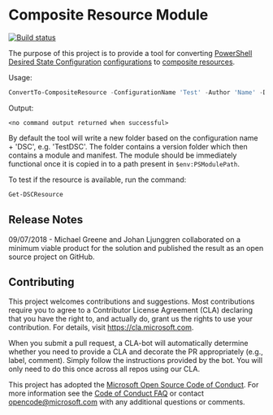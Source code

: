 # Composite Resource Module

[![Build status](https://ci.appveyor.com/api/projects/status/c80a8uja31avfha4?svg=true)](https://ci.appveyor.com/project/Microsoft/CompositeResource)

The purpose of this project is to provide a tool for converting
[PowerShell Desired State Configuration](https://docs.microsoft.com/en-us/powershell/dsc/overview)
[configurations](https://docs.microsoft.com/en-us/powershell/dsc/configurations)
to
[composite resources](https://docs.microsoft.com/en-us/powershell/dsc/authoringresourcecomposite).

Usage:

```powershell
ConvertTo-CompositeResource -ConfigurationName 'Test' -Author 'Name' -Description 'Text'
```

Output:

    <no command output returned when successful>

By default the tool will write a new folder based on the configuration name + 'DSC',
e.g. 'TestDSC'.
The folder contains a version folder which then contains a module and manifest.
The module should be immediately functional once it is copied in to a path present
in `$env:PSModulePath`.

To test if the resource is available, run the command:

```powershell
Get-DSCResource
```

## Release Notes

09/07/2018 - Michael Greene and Johan Ljunggren collaborated on a minimum viable product for the
solution and published the result as an open source project on GitHub.

## Contributing

This project welcomes contributions and suggestions.  Most contributions require you to agree to a
Contributor License Agreement (CLA) declaring that you have the right to, and actually do, grant us
the rights to use your contribution. For details, visit https://cla.microsoft.com.

When you submit a pull request, a CLA-bot will automatically determine whether you need to provide
a CLA and decorate the PR appropriately (e.g., label, comment). Simply follow the instructions
provided by the bot. You will only need to do this once across all repos using our CLA.

This project has adopted the [Microsoft Open Source Code of Conduct](https://opensource.microsoft.com/codeofconduct/).
For more information see the [Code of Conduct FAQ](https://opensource.microsoft.com/codeofconduct/faq/) or
contact [opencode@microsoft.com](mailto:opencode@microsoft.com) with any additional questions or comments.
